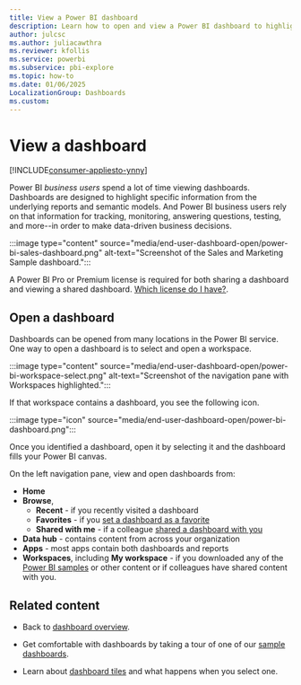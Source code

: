```yaml
---
title: View a Power BI dashboard
description: Learn how to open and view a Power BI dashboard to highlight specific information from the underlying reports and semantic models.
author: julcsc
ms.author: juliacawthra
ms.reviewer: kfollis
ms.service: powerbi
ms.subservice: pbi-explore
ms.topic: how-to
ms.date: 01/06/2025
LocalizationGroup: Dashboards
ms.custom:  
---
```

# View a dashboard

[!INCLUDE[consumer-appliesto-ynny](../includes/consumer-appliesto-ynny.md)]


Power BI *business users* spend a lot of time viewing dashboards. Dashboards are designed to highlight specific information from the underlying reports and semantic models. And Power BI business users rely on that information for tracking, monitoring, answering questions, testing, and more--in order to make data-driven business decisions.

:::image type="content" source="media/end-user-dashboard-open/power-bi-sales-dashboard.png" alt-text="Screenshot of the Sales and Marketing Sample dashboard.":::


A Power BI Pro or Premium license is required for both sharing a dashboard and viewing a shared dashboard. [Which license do I have?](end-user-license.md). 

## Open a dashboard

Dashboards can be opened from many locations in the Power BI service. One way to open a dashboard is to select and open a workspace. 

:::image type="content" source="media/end-user-dashboard-open/power-bi-workspace-select.png" alt-text="Screenshot of the navigation pane with Workspaces highlighted.":::

If that workspace contains a dashboard, you see the following icon.

:::image type="icon" source="media/end-user-dashboard-open/power-bi-dashboard.png":::

Once you identified a dashboard, open it by selecting it and the dashboard fills your Power BI canvas.

On the left navigation pane, view and open dashboards from:

- **Home**
- **Browse**, 
  - **Recent** - if you recently visited a dashboard
  - **Favorites** - if you [set a dashboard as a favorite](end-user-favorite.md)
  - **Shared with me** - if a colleague [shared a dashboard with you](../collaborate-share/end-user-shared-with-me.md)
- **Data hub** - contains content from across your organization
- **Apps** - most apps contain both dashboards and reports
- **Workspaces**, including **My workspace** - if you downloaded any of the [Power BI samples](../create-reports/sample-datasets.md) or other content or if colleagues have shared content with you. 

## Related content

* Back to [dashboard overview](end-user-dashboards.md).

* Get comfortable with dashboards by taking a tour of one of our [sample dashboards](../create-reports/sample-tutorial-connect-to-the-samples.md).    
* Learn about [dashboard tiles](end-user-tiles.md) and what happens when you select one.
